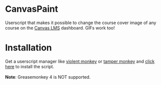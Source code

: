 # CanvasPaint
Userscript that makes it possible to change the course cover image of any course on the [Canvas LMS](https://www.instructure.com/canvas/) dashboard. GIFs work too!

# Installation
Get a userscript manager like [violent monkey](https://violentmonkey.github.io/) or [tamper monkey](https://tampermonkey.net/) and [click here](https://github.com/sleeyax/CanvasPaint/raw/master/src/canvaspaint.user.js) to install the script.
<br><br>**Note**: Greasemonkey 4 is NOT supported.
